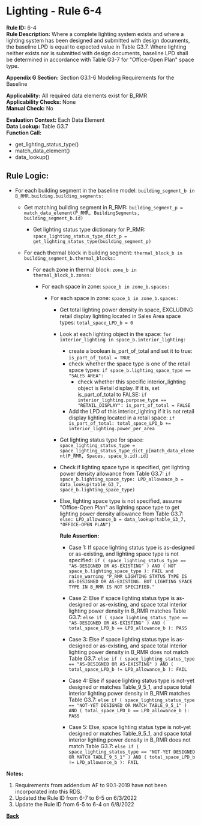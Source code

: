 
# Lighting - Rule 6-4

**Rule ID:** 6-4  
**Rule Description:** Where a complete lighting system exists and where a lighting system has been designed and submitted with design documents, the baseline LPD is equal to expected value in Table G3.7. Where lighting neither exists nor is submitted with design documents, baseline LPD shall be determined in accordance with Table G3-7 for "Office-Open Plan" space type.

**Appendix G Section:** Section G3.1-6 Modeling Requirements for the Baseline

**Applicability:** All required data elements exist for B_RMR  
**Applicability Checks:** None  
**Manual Check:** No

**Evaluation Context:** Each Data Element  
**Data Lookup:** Table G3.7  
**Function Call:**  

  - get_lighting_status_type()
  - match_data_element()
  - data_lookup()


## Rule Logic: 

- For each building segment in the baseline model: `building_segment_b in B_RMR.building.building_segments:`  

  - Get matching building segment in R_RMR: `building_segment_p = match_data_element(P_RMR, BuildingSegments, building_segment_b.id)`

    - Get lighting status type dictionary for P_RMR: `space_lighting_status_type_dict_p = get_lighting_status_type(building_segment_p)`  
  
  - For each thermal block in building segment: `thermal_block_b in building_segment_b.thermal_blocks:`  
  
    - For each zone in thermal block: `zone_b in thermal_block_b.zones:`  

      - For each space in zone: `space_b in zone_b.spaces:`  

        - For each space in zone: `space_b in zone_b.spaces:`  

          - Get total lighting power density in space, EXCLUDING retail display lighting located in Sales Area space types: `total_space_LPD_b = 0`
          - Look at each lighting object in the space: `for interior_lighting in space_b.interior_lighting:`
            - create a boolean is_part_of_total and set it to true: `is_part_of_total = TRUE`
            - check whether the space type is one of the retail space types: `if space_b.lighting_space_type == "SALES AREA":`
              - check whether this specific interior_lighting object is Retail display.  If it is, set is_part_of_total to FALSE: `if interior_lighting.purpose_type == "RETAIL_DISPLAY": is_part_of_total = FALSE`
            - Add the LPD of this interior_lighting if it is not retail display lighting located in a retail space: `if is_part_of_total: total_space_LPD_b += interior_lighting.power_per_area`

          - Get lighting status type for space: `space_lighting_status_type = space_lighting_status_type_dict_p[match_data_element(P_RMR, Spaces, space_b.id).id]`

          - Check if lighting space type is specified, get lighting power density allowance from Table G3.7: `if space_b.lighting_space_type: LPD_allowance_b = data_lookup(table_G3_7, space_b.lighting_space_type)`

          - Else, lighting space type is not specified, assume "Office-Open Plan" as lighting space type to get lighting power density allowance from Table G3.7: `else: LPD_allowance_b = data_lookup(table_G3_7, "OFFICE-OPEN PLAN")`

            **Rule Assertion:**

            - Case 1: If space lighting status type is as-designed or as-existing, and lighting space type is not specified: `if ( space_lighting_status_type == "AS-DESIGNED OR AS-EXISTING" ) AND ( NOT space_b.lighting_space_type ): FAIL and raise_warning "P_RMR LIGHTING STATUS TYPE IS AS-DESIGNED OR AS-EXISTING. BUT LIGHTING SPACE TYPE IN B_RMR IS NOT SPECIFIED."`

            - Case 2: Else if space lighting status type is as-designed or as-existing, and space total interior lighting power density in B_RMR matches Table G3.7: `else if ( space_lighting_status_type == "AS-DESIGNED OR AS-EXISTING" ) AND ( total_space_LPD_b == LPD_allowance_b ): PASS`  

            - Case 3: Else if space lighting status type is as-designed or as-existing, and space total interior lighting power density in B_RMR does not match Table G3.7: `else if ( space_lighting_status_type == "AS-DESIGNED OR AS-EXISTING" ) AND ( total_space_LPD_b != LPD_allowance_b ): FAIL`

            - Case 4: Else if space lighting status type is not-yet designed or matches Table_9_5_1, and space total interior lighting power density in B_RMR matches Table G3.7: `else if ( space_lighting_status_type == "NOT-YET DESIGNED OR MATCH TABLE_9_5_1" ) AND ( total_space_LPD_b == LPD_allowance_b ): PASS`

            - Case 5: Else, space lighting status type is not-yet designed or matches Table_9_5_1, and space total interior lighting power density in B_RMR does not match Table G3.7: `else if ( space_lighting_status_type == "NOT-YET DESIGNED OR MATCH TABLE_9_5_1" ) AND ( total_space_LPD_b != LPD_allowance_b ): FAIL`

**Notes:**
  1. Requirements from addendum AF to 90.1-2019 have not been incorporated into this RDS.
  2. Updated the Rule ID from 6-7 to 6-5 on 6/3/2022
  3. Update the Rule ID from 6-5 to 6-4 on 6/8/2022

**[Back](../_toc.md)**
